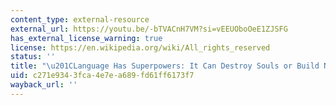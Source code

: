 ```yaml
---
content_type: external-resource
external_url: https://youtu.be/-bTVACnH7VM?si=vEEUOboOeE1ZJSFG
has_external_license_warning: true
license: https://en.wikipedia.org/wiki/All_rights_reserved
status: ''
title: "\u201CLanguage Has Superpowers: It Can Destroy Souls or Build Nations.\u201D"
uid: c271e934-3fca-4e7e-a689-fd61ff6173f7
wayback_url: ''
---
```

